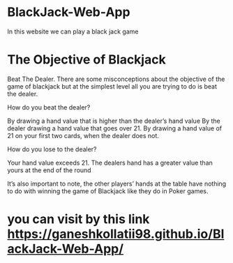 # BlackJack-Web-App
In this website we can play a black jack game
# The Objective of Blackjack
Beat The Dealer. There are some misconceptions about the objective of the game of blackjack but at the simplest level all you are trying to do is beat the dealer.

How do you beat the dealer?

By drawing a hand value that is higher than the dealer’s hand value
By the dealer drawing a hand value that goes over 21.
By drawing a hand value of 21 on your first two cards, when the dealer does not.

How do you lose to the dealer? 

Your hand value exceeds 21.
The dealers hand has a greater value than yours at the end of the round
 
It’s also important to note, the other players’ hands at the table have nothing to do with winning the game of Blackjack like they do in Poker games. 

# you can visit by this link https://ganeshkollatii98.github.io/BlackJack-Web-App/
